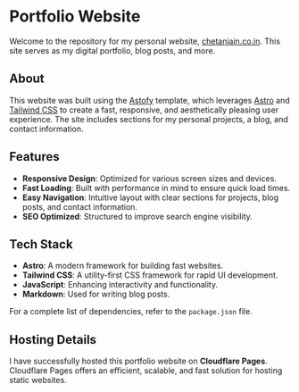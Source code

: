 # Portfolio Website

Welcome to the repository for my personal website, [chetanjain.co.in](https://www.chetanjain.co.in). This site serves as my digital portfolio, blog posts, and more.

## About

This website was built using the [Astofy](https://astro.build/themes/details/astrofy-personal-porfolio-website-template/) template, which leverages [Astro](https://astro.build) and [Tailwind CSS](https://tailwindcss.com/) to create a fast, responsive, and aesthetically pleasing user experience. The site includes sections for my personal projects, a blog, and contact information.

## Features

- **Responsive Design**: Optimized for various screen sizes and devices.
- **Fast Loading**: Built with performance in mind to ensure quick load times.
- **Easy Navigation**: Intuitive layout with clear sections for projects, blog posts, and contact information.
- **SEO Optimized**: Structured to improve search engine visibility.

## Tech Stack

- **Astro**: A modern framework for building fast websites.
- **Tailwind CSS**: A utility-first CSS framework for rapid UI development.
- **JavaScript**: Enhancing interactivity and functionality.
- **Markdown**: Used for writing blog posts.

For a complete list of dependencies, refer to the `package.json` file.

## Hosting Details

I have successfully hosted this portfolio website on **Cloudflare Pages**. Cloudflare Pages offers an efficient, scalable, and fast solution for hosting static websites.
